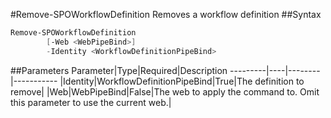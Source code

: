 #Remove-SPOWorkflowDefinition
Removes a workflow definition
##Syntax
```powershell
Remove-SPOWorkflowDefinition
        [-Web <WebPipeBind>]
        -Identity <WorkflowDefinitionPipeBind>
```


##Parameters
Parameter|Type|Required|Description
---------|----|--------|-----------
|Identity|WorkflowDefinitionPipeBind|True|The definition to remove|
|Web|WebPipeBind|False|The web to apply the command to. Omit this parameter to use the current web.|
